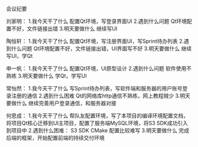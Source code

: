 会议纪要

刘家明：
1.我今天干了什么
配置Qt环境，写登录界面UI
2.遇到什么问题
Qt环境配置不好，文件链接出错
3.明天要做什么
继续写UI

陶恒轩：
1.我今天干了什么
配置Qt环境，写注册界面UI，写Sprint待办列表
2.遇到什么问题
Qt环境配置不好，文件链接出错，UI界面写不好
3.明天要做什么
继续写UI，学Qt

申一帆：
1.我今天干了什么
配置Qt环境，UI原型设计
2.遇到什么问题
软件使用不熟练
3.明天要做什么
学Qt，学写UI

常怡然：
1.我今天干了什么
写Sprint待办列表，写软件端和服务器的用户账号登录注册的通信
2.遇到什么困难
Qt的网络库http通信不熟练，网上教程贼少
3.明天要做什么
继续完善用户登录通信，和服务器对接

何思成：
1.我今天干了什么
帮队友配置环境，写了本项目的编译环境配置文档，将项目Qt核心迁移到UI主项目，配置了服务端MySQL环境，将S3 SDK成功引入到项目中
2.遇到什么困难：
S3 SDK CMake 配置比较难写
3.明天要做什么
完成后端的框架，开始配置前端的持续交付环境